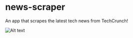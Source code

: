 # news-scraper

An app that scrapes the latest tech news from TechCrunch! 

![Alt text](/public/images/app.jpg?raw=true "news-scraper")